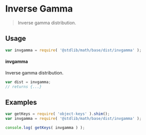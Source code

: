 # Inverse Gamma

> Inverse gamma distribution.

<section class="usage">

## Usage

```javascript
var invgamma = require( '@stdlib/math/base/dist/invgamma' );
```

#### invgamma

Inverse gamma distribution.

```javascript
var dist = invgamma;
// returns {...}
```

</section>

<!-- /.usage -->

<section class="examples">

## Examples

<!-- TODO: better examples -->

```javascript
var getKeys = require( 'object-keys' ).shim();
var invgamma = require( '@stdlib/math/base/dist/invgamma' );

console.log( getKeys( invgamma ) );
```

</section>

<!-- /.examples -->

<section class="links">

</section>

<!-- /.links -->
